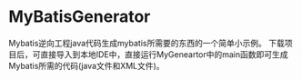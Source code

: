# MyBatisGenerator
Mybatis逆向工程java代码生成mybatis所需要的东西的一个简单小示例。
下载项目后，可直接导入到本地IDE中，直接运行MyGeneartor中的main函数即可生成Mybatis所需的代码(java文件和XML文件)。
